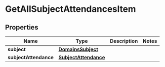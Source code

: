 
# GetAllSubjectAttendancesItem

## Properties
| Name | Type | Description | Notes |
| ------------ | ------------- | ------------- | ------------- |
| **subject** | [**DomainsSubject**](DomainsSubject.md) |  |  |
| **subjectAttendance** | [**SubjectAttendance**](SubjectAttendance.md) |  |  |




